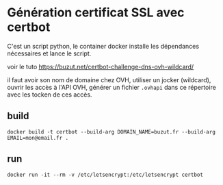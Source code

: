 # Génération certificat SSL avec certbot

C'est un script python, le container docker installe les dépendances nécessaires et lance le script.

voir le tuto https://buzut.net/certbot-challenge-dns-ovh-wildcard/

il faut avoir son nom de domaine chez OVH, utiliser un jocker (wildcard), ouvrir les accès
 à l'API OVH, générer un fichier `.ovhapi` dans ce répertoire avec les tocken de ces accès.
 
## build
```
docker build -t certbot --build-arg DOMAIN_NAME=buzut.fr --build-arg EMAIL=mon@email.fr .
```

## run
```
docker run -it --rm -v /etc/letsencrypt:/etc/letsencrypt certbot
```
